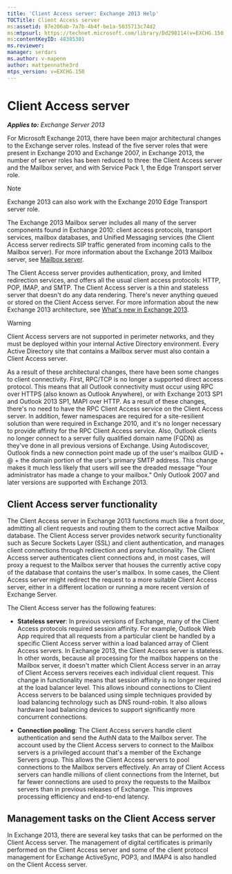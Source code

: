 ```yaml
---
title: 'Client Access server: Exchange 2013 Help'
TOCTitle: Client Access server
ms:assetid: 87e206ab-7a7b-4b4f-be1a-5035713c74d2
ms:mtpsurl: https://technet.microsoft.com/library/Dd298114(v=EXCHG.150)
ms:contentKeyID: 48385301
ms.reviewer: 
manager: serdars
ms.author: v-mapenn
author: mattpennathe3rd
mtps_version: v=EXCHG.150
---
```


# Client Access server

_**Applies to:** Exchange Server 2013_

For Microsoft Exchange 2013, there have been major architectural changes to the Exchange server roles. Instead of the five server roles that were present in Exchange 2010 and Exchange 2007, in Exchange 2013, the number of server roles has been reduced to three: the Client Access server and the Mailbox server, and with Service Pack 1, the Edge Transport server role.

> [!NOTE]
> Exchange 2013 can also work with the Exchange 2010 Edge Transport server role.

The Exchange 2013 Mailbox server includes all many of the server components found in Exchange 2010: client access protocols, transport services, mailbox databases, and Unified Messaging services (the Client Access server redirects SIP traffic generated from incoming calls to the Mailbox server). For more information about the Exchange 2013 Mailbox server, see [Mailbox server](mailbox-server-exchange-2013-help.md).

The Client Access server provides authentication, proxy, and limited redirection services, and offers all the usual client access protocols: HTTP, POP, IMAP, and SMTP. The Client Access server is a thin and stateless server that doesn't do any data rendering. There's never anything queued or stored on the Client Access server. For more information about the new Exchange 2013 architecture, see [What's new in Exchange 2013](what-s-new-in-exchange-2013-exchange-2013-help.md).

> [!WARNING]
> Client Access servers are not supported in perimeter networks, and they must be deployed within your internal Active Directory environment. Every Active Directory site that contains a Mailbox server must also contain a Client Access server.

As a result of these architectural changes, there have been some changes to client connectivity. First, RPC/TCP is no longer a supported direct access protocol. This means that all Outlook connectivity must occur using RPC over HTTPS (also known as Outlook Anywhere), or with Exchange 2013 SP1 and Outlook 2013 SP1, MAPI over HTTP. As a result of these changes, there's no need to have the RPC Client Access service on the Client Access server. In addition, fewer namespaces are required for a site-resilient solution than were required in Exchange 2010, and it's no longer necessary to provide affinity for the RPC Client Access service. Also, Outlook clients no longer connect to a server fully qualified domain name (FQDN) as they've done in all previous versions of Exchange. Using Autodiscover, Outlook finds a new connection point made up of the user's mailbox GUID + @ + the domain portion of the user's primary SMTP address. This change makes it much less likely that users will see the dreaded message "Your administrator has made a change to your mailbox." Only Outlook 2007 and later versions are supported with Exchange 2013.

## Client Access server functionality

The Client Access server in Exchange 2013 functions much like a front door, admitting all client requests and routing them to the correct active Mailbox database. The Client Access server provides network security functionality such as Secure Sockets Layer (SSL) and client authentication, and manages client connections through redirection and proxy functionality. The Client Access server authenticates client connections and, in most cases, will proxy a request to the Mailbox server that houses the currently active copy of the database that contains the user's mailbox. In some cases, the Client Access server might redirect the request to a more suitable Client Access server, either in a different location or running a more recent version of Exchange Server.

The Client Access server has the following features:

- **Stateless server**: In previous versions of Exchange, many of the Client Access protocols required session affinity. For example, Outlook Web App required that all requests from a particular client be handled by a specific Client Access server within a load balanced array of Client Access servers. In Exchange 2013, the Client Access server is stateless. In other words, because all processing for the mailbox happens on the Mailbox server, it doesn't matter which Client Access server in an array of Client Access servers receives each individual client request. This change in functionality means that session affinity is no longer required at the load balancer level. This allows inbound connections to Client Access servers to be balanced using simple techniques provided by load balancing technology such as DNS round-robin. It also allows hardware load balancing devices to support significantly more concurrent connections.

- **Connection pooling**: The Client Access servers handle client authentication and send the AuthN data to the Mailbox server. The account used by the Client Access servers to connect to the Mailbox servers is a privileged account that's a member of the Exchange Servers group. This allows the Client Access servers to pool connections to the Mailbox servers effectively. An array of Client Access servers can handle millions of client connections from the Internet, but far fewer connections are used to proxy the requests to the Mailbox servers than in previous releases of Exchange. This improves processing efficiency and end-to-end latency.

## Management tasks on the Client Access server

In Exchange 2013, there are several key tasks that can be performed on the Client Access server. The management of digital certificates is primarily performed on the Client Access server and some of the client protocol management for Exchange ActiveSync, POP3, and IMAP4 is also handled on the Client Access server.
